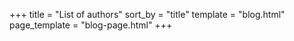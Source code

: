 +++
title = "List of authors"
sort_by = "title"
template = "blog.html"
page_template = "blog-page.html"
+++
